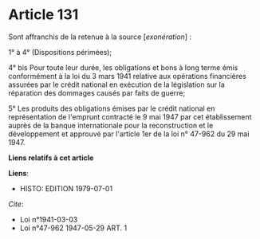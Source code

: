 # Article 131

Sont affranchis de la retenue à la source [*exonération*] :

1° à 4° (Dispositions périmées);

4° bis  Pour toute leur durée, les obligations et bons à long terme émis conformément à la loi du 3 mars 1941 relative aux
opérations financières assurées par le crédit national en exécution de la législation sur la réparation des dommages causés
par faits de guerre;

5° Les produits des obligations émises par le crédit national en représentation de l'emprunt contracté le 9 mai 1947 par cet
établissement auprès de la banque internationale pour la reconstruction et le développement et approuvé par l'article 1er de
la loi n° 47-962 du 29 mai 1947.

**Liens relatifs à cet article**

**Liens**:

  - HISTO: EDITION 1979-07-01

_Cite_:

  - Loi n°1941-03-03
  - Loi n°47-962 1947-05-29 ART. 1
